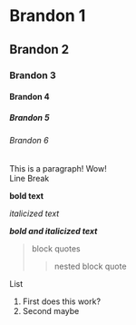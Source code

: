 
# Brandon 1

## Brandon 2

### Brandon 3

#### Brandon 4

##### Brandon 5

###### Brandon 6

This is a paragraph!
Wow!  
Line Break

**bold text**

*italicized text*

***bold and italicized text***


> block quotes
> > nested block quote


List

1. First
does this work?
2. Second
maybe




